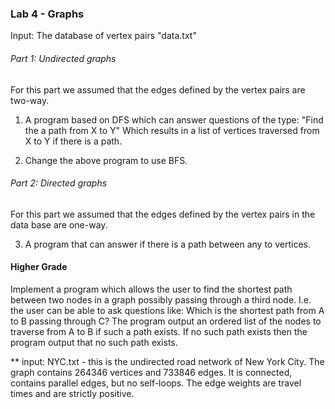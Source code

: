 ### Lab 4 - Graphs

Input: The database of vertex pairs "data.txt"

###### Part 1: Undirected graphs 

For this part we assumed that the edges defined by the vertex pairs are two-way.

1) A program based on DFS which can answer questions of the type: "Find the a path from X to Y" Which results in a list of vertices traversed from X to Y if there is a path.

2) Change the above program to use BFS.

###### Part 2: Directed graphs

For this part we assumed that the edges defined by the vertex pairs in the data base are one-way.

3) A program that can answer if there is a path between any to vertices.

#### Higher Grade

Implement a program which allows the user to find the shortest path between two nodes in a graph possibly passing through a third node. I.e. the user can be able to ask questions like:
Which is the shortest path from A to B passing through C? 
The program output an ordered list of the nodes to traverse from A to B if such a path exists. If no such path exists then the program output that no such path exists.

** input: NYC.txt - this is the undirected road network of New York City. The graph contains 264346 vertices and 733846 edges. It is connected, contains parallel edges, but no self-loops. The edge weights are travel times and are strictly positive. 